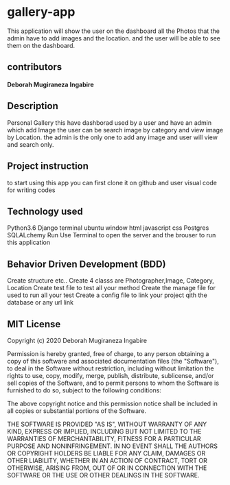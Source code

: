 # gallery-app

This application will show the user on the dashboard all the Photos that the admin have to add images and the location. and the user will be able to see them on the dashboard.

## contributors
#### Deborah Mugiraneza Ingabire

## Description
Personal Gallery this have dashborad used by a user and have an admin which add Image the user can be search image by category and view image by Location.
the admin is the only one to add any image and user will view and search only.

## Project instruction
to start using this app you can first clone it on github and user visual code for writing codes

## Technology used
Python3.6
Django
terminal
ubuntu window
html
javascript
css
Postgres SQLALchemy
Run
Use Terminal to open the server and the brouser to run this application

## Behavior Driven Development (BDD)
Create structure etc..
Create 4 classs are Photographer,Image, Category, Location
Create test file to test all your method
Create the manage file for used to run all your test
Create a config file to link your project qith the database or any url link

## MIT License

Copyright (c) 2020 Deborah Mugiraneza Ingabire

Permission is hereby granted, free of charge, to any person obtaining a copy
of this software and associated documentation files (the "Software"), to deal
in the Software without restriction, including without limitation the rights
to use, copy, modify, merge, publish, distribute, sublicense, and/or sell
copies of the Software, and to permit persons to whom the Software is
furnished to do so, subject to the following conditions:

The above copyright notice and this permission notice shall be included in all
copies or substantial portions of the Software.

THE SOFTWARE IS PROVIDED "AS IS", WITHOUT WARRANTY OF ANY KIND, EXPRESS OR
IMPLIED, INCLUDING BUT NOT LIMITED TO THE WARRANTIES OF MERCHANTABILITY,
FITNESS FOR A PARTICULAR PURPOSE AND NONINFRINGEMENT. IN NO EVENT SHALL THE
AUTHORS OR COPYRIGHT HOLDERS BE LIABLE FOR ANY CLAIM, DAMAGES OR OTHER
LIABILITY, WHETHER IN AN ACTION OF CONTRACT, TORT OR OTHERWISE, ARISING FROM,
OUT OF OR IN CONNECTION WITH THE SOFTWARE OR THE USE OR OTHER DEALINGS IN THE
SOFTWARE.
